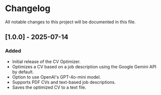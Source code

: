 # Changelog

All notable changes to this project will be documented in this file.

## [1.0.0] - 2025-07-14

### Added
- Initial release of the CV Optimizer.
- Optimizes a CV based on a job description using the Google Gemini API by default.
- Option to use OpenAI's GPT-4o-mini model.
- Supports PDF CVs and text-based job descriptions.
- Saves the optimized CV to a text file.
